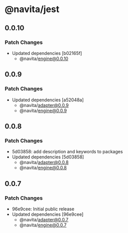 # @navita/jest

## 0.0.10

### Patch Changes

- Updated dependencies [b02165f]
  - @navita/engine@0.0.10

## 0.0.9

### Patch Changes

- Updated dependencies [a52048a]
  - @navita/adapter@0.0.9
  - @navita/engine@0.0.9

## 0.0.8

### Patch Changes

- 5d03858: add description and keywords to packages
- Updated dependencies [5d03858]
  - @navita/adapter@0.0.8
  - @navita/engine@0.0.8

## 0.0.7

### Patch Changes

- 96e9cee: Initial public release
- Updated dependencies [96e9cee]
  - @navita/adapter@0.0.7
  - @navita/engine@0.0.7
